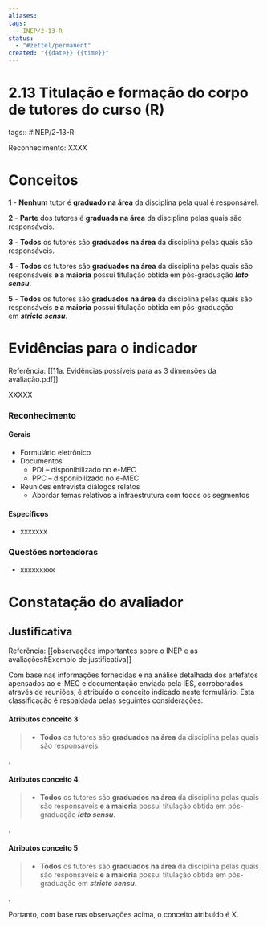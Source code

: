 ```yaml
---
aliases: 
tags:
  - INEP/2-13-R
status:
  - "#zettel/permanent"
created: "{{date}} {{time}}"
---
```

# 2.13 Titulação e formação do corpo de tutores do curso (R)

tags:: #INEP/2-13-R

Reconhecimento: XXXX

# Conceitos

**1** - **Nenhum** tutor é **graduado na área** da disciplina pela qual é responsável.

**2** - **Parte** dos tutores é **graduada na área** da disciplina pelas quais são responsáveis.

**3** - **Todos** os tutores são **graduados na área** da disciplina pelas quais são responsáveis.

**4** - **Todos** os tutores são **graduados na área** da disciplina pelas quais são responsáveis **e a maioria** possui titulação obtida em pós-graduação **_lato sensu_**.

**5** - **Todos** os tutores são **graduados na área** da disciplina pelas quais são responsáveis **e a maioria** possui titulação obtida em pós-graduação em **_stricto sensu_**.

# Evidências para o indicador

Referência: [[11a. Evidências possíveis para as 3 dimensões da avaliação.pdf]]

XXXXX

### Reconhecimento

#### Gerais

- Formulário eletrônico
- Documentos
  - PDI – disponibilizado no e-MEC
  - PPC – disponibilizado no e-MEC
- Reuniões entrevista diálogos relatos
  - Abordar temas relativos a infraestrutura com todos os segmentos

#### Específicos

- xxxxxxx

### Questões norteadoras

- xxxxxxxxx

# Constatação do avaliador

## Justificativa

Referência: [[observações importantes sobre o INEP e as avaliações#Exemplo de justificativa]]

Com base nas informações fornecidas e na análise detalhada dos artefatos apensados ao e-MEC e documentação enviada pela IES, corroborados através de reuniões, é atribuído o conceito indicado neste formulário. Esta classificação é respaldada pelas seguintes considerações:

#### Atributos conceito 3

> - **Todos** os tutores são **graduados na área** da disciplina pelas quais são responsáveis.

.

#### Atributos conceito 4

> - **Todos** os tutores são **graduados na área** da disciplina pelas quais são responsáveis **e a maioria** possui titulação obtida em pós-graduação **_lato sensu_**.

.

#### Atributos conceito 5

> - **Todos** os tutores são **graduados na área** da disciplina pelas quais são responsáveis **e a maioria** possui titulação obtida em pós-graduação em **_stricto sensu_**.

.

Portanto, com base nas observações acima, o conceito atribuído é X.
